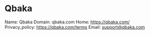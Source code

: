 
# Qbaka

Name: Qbaka
Domain: qbaka.com
Home: https://qbaka.com/
Privacy_policy: https://qbaka.com/terms
Email: support@qbaka.com
